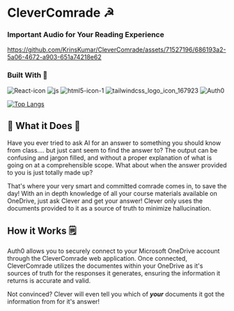 # CleverComrade ☭
### Important Audio for Your Reading Experience
https://github.com/KrinsKumar/CleverComrade/assets/71527196/686193a2-5a06-4672-a903-651a74218e62

###  Built With 🔨

![React-icon](https://github.com/KrinsKumar/CleverComrade/assets/71527196/60e500c5-6778-43ed-b1b4-76498687e1cb)
![js](https://github.com/KrinsKumar/CleverComrade/assets/71527196/4276d341-5f5d-4ab1-b23b-de1fe9590900)
![html5-icon-1](https://github.com/KrinsKumar/CleverComrade/assets/71527196/f528edc9-2523-4e8e-bed5-17e4898d97a9)
![tailwindcss_logo_icon_167923](https://github.com/KrinsKumar/CleverComrade/assets/71527196/3bc6a411-3397-4d6c-8856-8fc0739ababe)
![Auth0](https://github.com/KrinsKumar/CleverComrade/assets/71527196/d078c0cf-d121-4489-b421-d5df7c66a90c)

[![Top Langs](https://github-readme-stats.vercel.app/api/top-langs/?username=KrinsKumar&exclude_repo=Automated-POS,Kafka-SpringBoot,krins-portfolio,ChatBackend-Redis,Angular-Netflix,spring-security-JWT,stream-music,spring-firstProject,NoBrainer-AI_SaaS,React-LandingPage,Responsive-dashboard,Photography-Portfolio,rock.paper.scissors-Inventory,web322-blog-app,movies-API,OOP244-Closed,Aztech,OOP345-closed,sketch.io)](https://github.com/anuraghazra/github-readme-stats)


## 🧐 What it Does 🤔
Have you ever tried to ask AI for an answer to something you should know from class.... but just cant seem to find the answer to?  The output can be confusing and jargon filled, and without a proper explanation of what is going on at a comprehensible scope.  What about when the answer provided to you is just totally made up?

That's where your very smart and committed comrade comes in, to save the day!  With an in depth knowledge of all your course materials available on OneDrive, just ask Clever and get your answer!  Clever only uses the documents provided to it as a source of truth to minimize hallucination.

## How it Works 🗒️
Auth0 allows you to securely connect to your Microsoft OneDrive account through the CleverComrade web application.
Once connected, CleverComrade utilizes the documentes within your OneDrive as it's sources of truth for the responses it generates, ensuring the information it returns is accurate and valid.  

Not convinced? Clever will even tell you which of _**your**_ documents it got the information from for it's answer!


